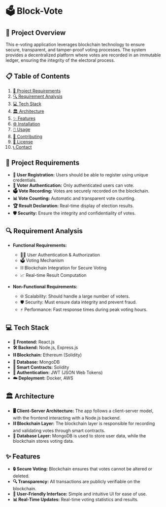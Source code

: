 # 🗳️ Block-Vote

## 🌟 Project Overview
This e-voting application leverages blockchain technology to ensure secure, transparent, and tamper-proof voting processes. The system provides a decentralized platform where votes are recorded in an immutable ledger, ensuring the integrity of the electoral process.

## 📋 Table of Contents
1. [🚀 Project Requirements](#-project-requirements)
2. [🔍 Requirement Analysis](#-requirement-analysis)
3. [💻 Tech Stack](#-tech-stack)
4. [🏛️ Architecture](#-architecture)
5. [✨ Features](#-features)
6. [⚙️ Installation](#-installation)
7. [🖱️ Usage](#-usage)
8. [🤝 Contributing](#-contributing)
9. [📜 License](#-license)
10. [📞 Contact](#-contact)

## 🚀 Project Requirements
- **📝 User Registration:** Users should be able to register using unique credentials.
- **🔐 Voter Authentication:** Only authenticated users can vote.
- **🗳️ Vote Recording:** Votes are securely recorded on the blockchain.
- **📊 Vote Counting:** Automatic and transparent vote counting.
- **🏆 Result Declaration:** Real-time display of election results.
- **🛡️ Security:** Ensure the integrity and confidentiality of votes.

## 🔍 Requirement Analysis
- **Functional Requirements:**
  - 🧑‍💻 User Authentication & Authorization
  - 🗳️ Voting Mechanism
  - ⛓️ Blockchain Integration for Secure Voting
  - 📈 Real-time Result Computation

- **Non-Functional Requirements:**
  - 🌐 Scalability: Should handle a large number of voters.
  - 🛡️ Security: Must ensure data integrity and prevent fraud.
  - ⚡ Performance: Fast response times during peak voting hours.

## 💻 Tech Stack
- **🎨 Frontend:** React.js
- **🛠️ Backend:** Node.js, Express.js
- **⛓️ Blockchain:** Ethereum (Solidity)
- **💾 Database:** MongoDB
- **📝 Smart Contracts:** Solidity
- **🔐 Authentication:** JWT (JSON Web Tokens)
- **☁️ Deployment:** Docker, AWS

## 🏛️ Architecture
- **🖥️ Client-Server Architecture:** The app follows a client-server model, with the frontend interacting with a Node.js backend.
- **⛓️ Blockchain Layer:** The blockchain layer is responsible for recording and validating votes through smart contracts.
- **💾 Database Layer:** MongoDB is used to store user data, while the blockchain stores voting data.

## ✨ Features
- **🔒 Secure Voting:** Blockchain ensures that votes cannot be altered or deleted.
- **🔍 Transparency:** All transactions are publicly verifiable on the blockchain.
- **🎨 User-Friendly Interface:** Simple and intuitive UI for ease of use.
- **📊 Real-Time Updates:** Real-time voting statistics and results.



